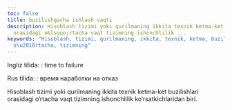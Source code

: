 ```yaml
---
toc: false
title: buzilishgacha ishlash vaqti
description: Hisoblash tizimi yoki qurilmaning ikkita texnik ketma-ket buzilishlari
  orasidagi o&lsquo;rtacha vaqt tizimning ishonchlilik ...
keywords: "Hisoblash, tizimi, qurilmaning, ikkita, texnik, ketma, buzilishlari, orasidagi,
  o\u2018rtacha, tizimning"
---
```


Ingliz tilida:
:   time to failure

Rus tilida:
:   время наработки на отказ

Hisoblash tizimi yoki qurilmaning ikkita texnik ketma-ket buzilishlari orasidagi o‘rtacha vaqt tizimning ishonchlilik ko‘rsatkichlaridan biri.
